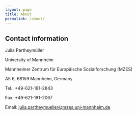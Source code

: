 ```yaml
---
layout: page
title: About
permalink: /about/
---
```


Contact information
-------------------

Julia Partheymüller

University of Mannheim

Mannheimer Zentrum für Europäische Sozialforschung (MZES)

A5 6, 68159 Mannheim, Germany

Tel.: +49-621-181-2843

Fax:  +49-621-181-2067

Email: julia.partheymueller@mzes.uni-mannheim.de

